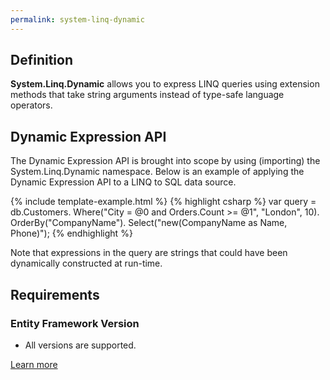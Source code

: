 ```yaml
---
permalink: system-linq-dynamic 
---
```


## Definition

**System.Linq.Dynamic** allows you to express LINQ queries using extension methods that take string arguments instead of type-safe language operators.

## Dynamic Expression API

The Dynamic Expression API is brought into scope by using (importing) the System.Linq.Dynamic namespace. Below is an example of applying the Dynamic Expression API to a LINQ to SQL data source.

{% include template-example.html %} 
{% highlight csharp %}
var query =
    db.Customers.
    Where("City = @0 and Orders.Count >= @1", "London", 10).
    OrderBy("CompanyName").
    Select("new(CompanyName as Name, Phone)");
{% endhighlight %}

Note that expressions in the query are strings that could have been dynamically constructed at run-time.


## Requirements

### Entity Framework Version

 - All versions are supported.

[Learn more](http://blog.vavstech.com/2014/08/systemlinqdynamic-documentation.html)
